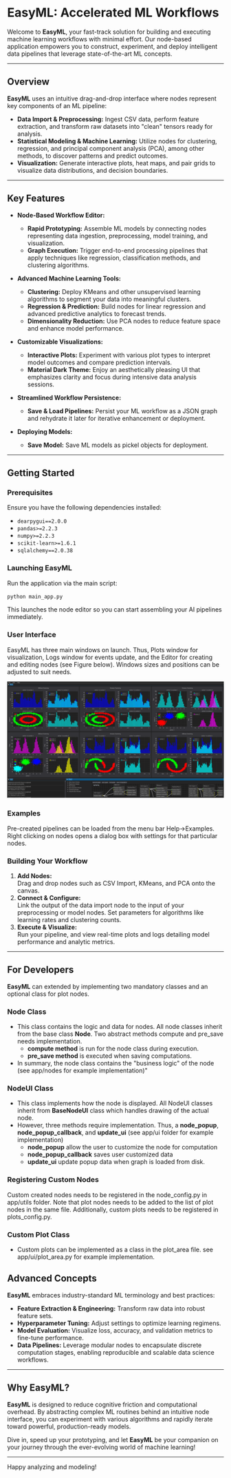 # EasyML: Accelerated ML Workflows

Welcome to **EasyML**, your fast-track solution for building and executing machine learning workflows with minimal effort. Our node-based application empowers you to construct, experiment, and deploy intelligent data pipelines that leverage state-of-the-art ML concepts.

---

## Overview

**EasyML** uses an intuitive drag-and-drop interface where nodes represent key components of an ML pipeline:

- **Data Import & Preprocessing:** Ingest CSV data, perform feature extraction, and transform raw datasets into "clean" tensors ready for analysis.
- **Statistical Modeling & Machine Learning:** Utilize nodes for clustering, regression, and principal component analysis (PCA), among other methods, to discover patterns and predict outcomes.
- **Visualization:** Generate interactive plots, heat maps, and pair grids to visualize data distributions, and decision boundaries.

---

## Key Features

- **Node-Based Workflow Editor:**

  - **Rapid Prototyping:** Assemble ML models by connecting nodes representing data ingestion, preprocessing, model training, and visualization.
  - **Graph Execution:** Trigger end-to-end processing pipelines that apply techniques like regression, classification methods, and clustering algorithms.

- **Advanced Machine Learning Tools:**

  - **Clustering:** Deploy KMeans and other unsupervised learning algorithms to segment your data into meaningful clusters.
  - **Regression & Prediction:** Build nodes for linear regression and advanced predictive analytics to forecast trends.
  - **Dimensionality Reduction:** Use PCA nodes to reduce feature space and enhance model performance.

- **Customizable Visualizations:**

  - **Interactive Plots:** Experiment with various plot types to interpret model outcomes and compare prediction intervals.
  - **Material Dark Theme:** Enjoy an aesthetically pleasing UI that emphasizes clarity and focus during intensive data analysis sessions.

- **Streamlined Workflow Persistence:**

  - **Save & Load Pipelines:** Persist your ML workflow as a JSON graph and rehydrate it later for iterative enhancement or deployment.

- **Deploying Models:**

  - **Save Model:** Save ML models as pickel objects for deployment.

---

## Getting Started

### Prerequisites

Ensure you have the following dependencies installed:

- `dearpygui==2.0.0`
- `pandas>=2.2.3`
- `numpy>=2.2.3`
- `scikit-learn>=1.6.1`
- `sqlalchemy==2.0.38`

### Launching EasyML

Run the application via the main script:

```bash
python main_app.py
```

This launches the node editor so you can start assembling your AI pipelines immediately.

### User Interface

EasyML has three main windows on launch. Thus, Plots window for visualization, Logs window for events update, and the Editor for creating and editing nodes (see Figure below). Windows sizes and positions can be adjusted to suit needs.

![user interface](./assets/screenshots/clustering_exp.png)

### Examples

Pre-created pipelines can be loaded from the menu bar Help->Examples. Right clicking on nodes opens a dialog box with settings for that particular nodes.

### Building Your Workflow

1. **Add Nodes:**  
   Drag and drop nodes such as CSV Import, KMeans, and PCA onto the canvas.
2. **Connect & Configure:**  
   Link the output of the data import node to the input of your preprocessing or model nodes. Set parameters for algorithms like learning rates and clustering counts.
3. **Execute & Visualize:**  
   Run your pipeline, and view real-time plots and logs detailing model performance and analytic metrics.

---

## For Developers

**EasyML** can extended by implementing two mandatory classes and an optional class for plot nodes.

### Node Class

- This class contains the logic and data for nodes. All node classes inherit from the base class **Node**. Two abstract methods compute and pre_save needs implementation.
  - **compute method** is run for the node class during execution.
  - **pre_save method** is executed when saving computations.
- In summary, the node class contains the "business logic" of the node (see app/nodes for example implementation)"

### NodeUI Class

- This class implements how the node is displayed. All NodeUI classes inherit from **BaseNodeUI** class which handles drawing of the actual node.
- However, three methods require implementation. Thus, a **node_popup**, **node_popup_callback**, and **update_ui** (see app/ui folder for example implementation)
  - **node_popup** allow the user to customize the node for computation
  - **node_popup_callback** saves user customized data
  - **update_ui** update popup data when graph is loaded from disk.

### Registering Custom Nodes

Custom created nodes needs to be registered in the node_config.py in app/utils folder. Note that plot nodes needs to be added to the list of plot nodes in the same file. Additionally, custom plots needs to be registered in plots_config.py.

### Custom Plot Class

- Custom plots can be implemented as a class in the plot_area file. see app/ui/plot_area.py for example implementation.

## Advanced Concepts

**EasyML** embraces industry-standard ML terminology and best practices:

- **Feature Extraction & Engineering:** Transform raw data into robust feature sets.
- **Hyperparameter Tuning:** Adjust settings to optimize learning regimens.
- **Model Evaluation:** Visualize loss, accuracy, and validation metrics to fine-tune performance.
- **Data Pipelines:** Leverage modular nodes to encapsulate discrete computation stages, enabling reproducible and scalable data science workflows.

---

## Why EasyML?

**EasyML** is designed to reduce cognitive friction and computational overhead. By abstracting complex ML routines behind an intuitive node interface, you can experiment with various algorithms and rapidly iterate toward powerful, production-ready models.

Dive in, speed up your prototyping, and let **EasyML** be your companion on your journey through the ever-evolving world of machine learning!

---

Happy analyzing and modeling!
